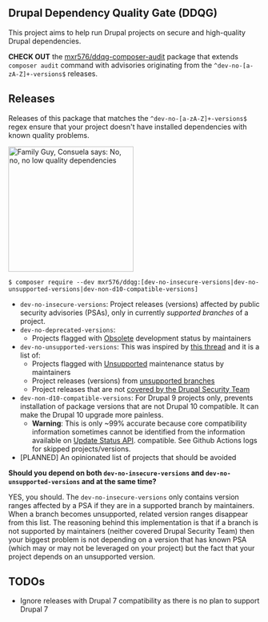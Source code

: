 Drupal Dependency Quality Gate (DDQG)
---

This project aims to help run Drupal projects on secure and high-quality Drupal dependencies.

**CHECK OUT** the [mxr576/ddqg-composer-audit](https://packagist.org/packages/mxr576/ddqg-composer-audit) package that
extends `composer audit` command with advisories originating from the `^dev-no-[a-zA-Z]+-versions$` releases.

## Releases

Releases of this package that matches the `^dev-no-[a-zA-Z]+-versions$` regex ensure that your project
doesn't have installed dependencies with known quality problems.

<img alt="Family Guy, Consuela says: No, no, no low quality dependencies" height="250" src="https://i.imgflip.com/7ijrpx.jpg"/>

```shell
$ composer require --dev mxr576/ddqg:[dev-no-insecure-versions|dev-no-unsupported-versions|dev-non-d10-compatible-versions]
```

* `dev-no-insecure-versions`: Project releases (versions) affected by public security advisories (PSAs), only
  in currently _supported branches_ of a project.
* `dev-no-deprecated-versions`:
  * Projects flagged with [Obsolete](https://www.drupal.org/node/1066982) development status by maintainers
* `dev-no-unsupported-versions`: This was inspired by [this thread](https://github.com/drupal-composer/drupal-security-advisories/issues/29)
  and it is a list of:
  * Projects flagged with [Unsupported](https://www.drupal.org/node/1066982) maintenance status by maintainers
  * Project releases (versions) from [unsupported branches](https://www.drupal.org/node/2212549)
  * Project releases that are not [covered by the Drupal Security Team](https://www.drupal.org/node/475848)
* `dev-non-d10-compatible-versions`: For Drupal 9 projects only, prevents installation of package versions that are not
  Drupal 10 compatible. It can make the Drupal 10 upgrade more painless.
  * **Warning**: This is only ~99% accurate because core compatibility information sometimes cannot be identified
    from the information available on [Update Status API](https://www.drupal.org/drupalorg/docs/apis/update-status-xml).
compatible. See Github Actions logs for skipped projects/versions.
* [PLANNED] An opinionated list of projects that should be avoided

**Should you depend on both `dev-no-insecure-versions` and `dev-no-unsupported-versions` and at the same time?**

YES, you should. The `dev-no-insecure-versions` only contains version ranges affected by a PSA if they are in a
supported branch by maintainers. When a branch becomes unsupported, related version ranges disappear from this list.
The reasoning behind this implementation is that if a branch is not supported by maintainers (neither covered Drupal
Security Team) then your biggest problem is not depending on a version that has known PSA (which may or may not be
leveraged on your project) but the fact that your project depends on an unsupported version.

## TODOs

* Ignore releases with Drupal 7 compatibility as there is no plan to support Drupal 7
